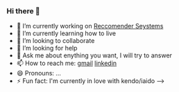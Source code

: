 ### Hi there 👋
- 🔭 I’m currently working on [Reccomender Seystems](https://github.com/Fakser/Reccomenders) 
- 🌱 I’m currently learning how to live 
- 👯 I’m looking to collaborate 
- 🤔 I’m looking for help 
- 💬 Ask me about enything you want, I will try to answer
- 📫 How to reach me: [gmail](krzysztof.kraamarz@gmail.com) [linkedin](https://www.linkedin.com/in/krzysztof-kramarz/)
- 😄 Pronouns: ...
- ⚡ Fun fact: I'm currently in love with kendo/iaido
-->
<!--
**Fakser/Fakser** is a ✨ _special_ ✨ repository because its `README.md` (this file) appears on your GitHub profile.



